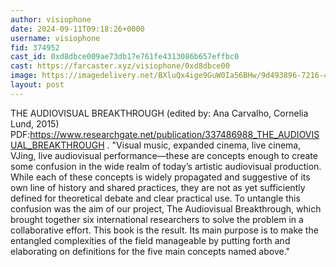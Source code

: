 ```yaml
---
author: visiophone
date: 2024-09-11T09:18:26+0000
username: visiophone
fid: 374952
cast_id: 0xd8dbce009ae73db17e761fe4313086b657effbc0
cast: https://farcaster.xyz/visiophone/0xd8dbce00
image: https://imagedelivery.net/BXluQx4ige9GuW0Ia56BHw/9d493896-7216-4bf9-4fbb-19f051fb2500/original
layout: post
---
```


THE AUDIOVISUAL BREAKTHROUGH
(edited by: Ana Carvalho, Cornelia Lund, 2015)
PDF:https://www.researchgate.net/publication/337486988_THE_AUDIOVISUAL_BREAKTHROUGH
.
"Visual music, expanded cinema, live cinema, VJing, live audiovisual performance—these are concepts enough to create some confusion in the wide realm of today’s artistic audiovisual production. While each of these concepts is widely propagated and suggestive of its own line of history and shared practices, they are not as yet sufficiently defined for theoretical debate and clear practical use. To untangle this confusion was the aim of our project, The Audiovisual Breakthrough, which brought together six international researchers to solve the problem in a collaborative effort. This book is the result. Its main purpose is to make the entangled complexities of the field manageable by putting forth and elaborating on definitions for the five main concepts named above."

<img src='https://imagedelivery.net/BXluQx4ige9GuW0Ia56BHw/9d493896-7216-4bf9-4fbb-19f051fb2500/original' alt='' referrerpolicy='no-referrer'/>
